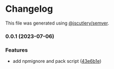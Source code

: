# Changelog

This file was generated using [@jscutlery/semver](https://github.com/jscutlery/semver).

### 0.0.1 (2023-07-06)


### Features

* add npmignore and pack script ([43e6b1e](https://github.com/mmhuntsberry/ghostkit/commit/43e6b1e8367be7517ab4743291f4836df839a006))

